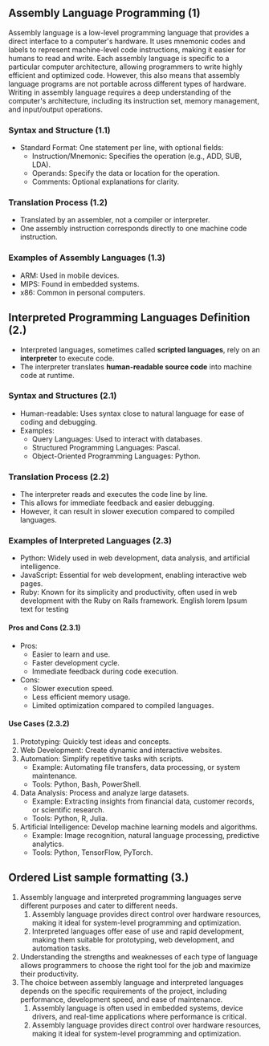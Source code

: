 ## Assembly Language Programming (1)

Assembly language is a low-level programming language that provides a direct interface to a computer's hardware. It uses mnemonic codes and labels to represent machine-level code instructions, making it easier for humans to read and write. Each assembly language is specific to a particular computer architecture, allowing programmers to write highly efficient and optimized code. However, this also means that assembly language programs are not portable across different types of hardware. Writing in assembly language requires a deep understanding of the computer's architecture, including its instruction set, memory management, and input/output operations.

### Syntax and Structure (1.1)

- Standard Format: One statement per line, with optional fields:
  - Instruction/Mnemonic: Specifies the operation (e.g., ADD, SUB, LDA).
  - Operands: Specify the data or location for the operation.
  - Comments: Optional explanations for clarity.

### Translation Process (1.2)

- Translated by an assembler, not a compiler or interpreter.
- One assembly instruction corresponds directly to one machine code instruction.

### Examples of Assembly Languages (1.3)

- ARM: Used in mobile devices.
- MIPS: Found in embedded systems.
- x86: Common in personal computers.

## Interpreted Programming Languages Definition (2.)

- Interpreted languages, sometimes called **scripted languages**, rely on an **interpreter** to execute code.
- The interpreter translates **human-readable source code** into machine code at runtime.

### Syntax and Structures (2.1)

- Human-readable: Uses syntax close to natural language for ease of coding and debugging.
- Examples:
  - Query Languages: Used to interact with databases.
  - Structured Programming Languages: Pascal.
  - Object-Oriented Programming Languages: Python.

### Translation Process (2.2)

- The interpreter reads and executes the code line by line.
- This allows for immediate feedback and easier debugging.
- However, it can result in slower execution compared to compiled languages.

### Examples of Interpreted Languages (2.3)

- Python: Widely used in web development, data analysis, and artificial intelligence.
- JavaScript: Essential for web development, enabling interactive web pages.
- Ruby: Known for its simplicity and productivity, often used in web development with the Ruby on Rails framework.
  English lorem Ipsum text for testing

#### Pros and Cons (2.3.1)

- Pros:
  - Easier to learn and use.
  - Faster development cycle.
  - Immediate feedback during code execution.
- Cons:
  - Slower execution speed.
  - Less efficient memory usage.
  - Limited optimization compared to compiled languages.

#### Use Cases (2.3.2)

1. Prototyping: Quickly test ideas and concepts.
2. Web Development: Create dynamic and interactive websites.
3. Automation: Simplify repetitive tasks with scripts.
   - Example: Automating file transfers, data processing, or system maintenance.
   - Tools: Python, Bash, PowerShell.
4. Data Analysis: Process and analyze large datasets.
   - Example: Extracting insights from financial data, customer records, or scientific research.
   - Tools: Python, R, Julia.
5. Artificial Intelligence: Develop machine learning models and algorithms.
   - Example: Image recognition, natural language processing, predictive analytics.
   - Tools: Python, TensorFlow, PyTorch.

## Ordered List sample formatting (3.)

1. Assembly language and interpreted programming languages serve different purposes and cater to different needs.
   1. Assembly language provides direct control over hardware resources, making it ideal for system-level programming and optimization.
   2. Interpreted languages offer ease of use and rapid development, making them suitable for prototyping, web development, and automation tasks.
2. Understanding the strengths and weaknesses of each type of language allows programmers to choose the right tool for the job and maximize their productivity.
3. The choice between assembly language and interpreted languages depends on the specific requirements of the project, including performance, development speed, and ease of maintenance.
   1. Assembly language is often used in embedded systems, device drivers, and real-time applications where performance is critical.
   2. Assembly language provides direct control over hardware resources, making it ideal for system-level programming and optimization.
